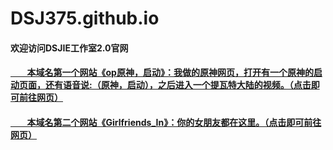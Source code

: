 # DSJ375.github.io
<h4>欢迎访问DSJIE工作室2.0官网
<br />
 <h4><a href="https://dsj375.github.io/op/"> &nbsp; &nbsp; &nbsp; &nbsp; 本域名第一个网站《op原神，启动》：我做的原神网页，打开有一个原神的启动页面，还有语音说:（原神，启动），之后进入一个提瓦特大陆的视频。（点击即可前往网页）</a>
 <br />
 <h4><a href="https://dsj375.github.io/Girlfriends_In_HTML-main/"> &nbsp; &nbsp; &nbsp; &nbsp; 本域名第二个网站《Girlfriends_In》：你的女朋友都在这里。（点击即可前往网页）</a></h4>
